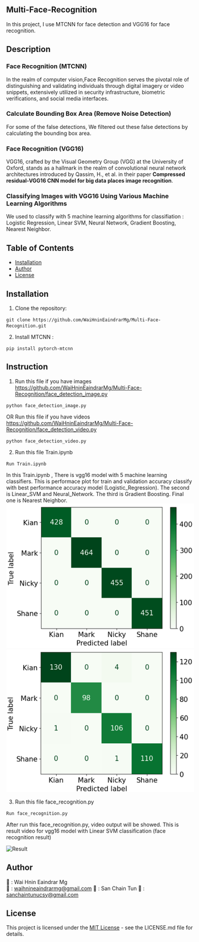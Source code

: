 ## Multi-Face-Recognition
In this project, I use MTCNN for face detection and VGG16 for face recognition.

## Description
### Face Recognition (MTCNN)
In the realm of computer vision,Face Recognition serves the pivotal role of distinguishing and validating individuals through digital imagery or video snippets, extensively utilized in security infrastructure, biometric verifications, and social media interfaces.

### Calculate Bounding Box Area (Remove Noise Detection)
For some of the false detections, We filtered out these false detections by calculating the bounding box area.

### Face Recognition (VGG16)
VGG16, crafted by the Visual Geometry Group (VGG) at the University of Oxford, stands as a hallmark in the realm of convolutional neural network architectures introduced by Qassim, H., et al. in their paper **Compressed residual-VGG16 CNN model for big data places image recognition**. 

### Classifying Images with VGG16 Using Various Machine Learning Algorithms
We used to classify with 5 machine learning algorithms for classifiation : Logistic Regression, Linear SVM, Neural Network, Gradient Boosting, Nearest Neighbor. 

## Table of Contents
- [Installation](#installation)
- [Author](#author)
- [License](#license)

## Installation
1. Clone the repository:
```
git clone https://github.com/WaiHninEaindrarMg/Multi-Face-Recognition.git
```

2. Install MTCNN :

```
pip install pytorch-mtcnn
```

## Instruction
1. Run this file if you have images https://github.com/WaiHninEaindrarMg/Multi-Face-Recognition/face_detection_image.py 
```
python face_detection_image.py 
```
OR 
Run this file if you have videos https://github.com/WaiHninEaindrarMg/Multi-Face-Recognition/face_detection_video.py
```
python face_detection_video.py 
```

2. Run this file Train.ipynb
```
Run Train.ipynb
```
In this Train.ipynb , There is vgg16 model with 5 machine learning classifiers.
This is performace plot for train and validation accuracy classify with best performance accuracy model (Logistic_Regression).
The second is Linear_SVM and Neural_Network. 
The third is Gradient Boosting. 
Final one is Nearest Neighbor.
![Accuracy](confusion_matrix/LR1.png) 
![Accuracy](confusion_matrix/LR2.png)


3. Run this file face_recognition.py
```
Run face_recognition.py
```
After run this face_recognition.py, video output will be showed.
This is result video for vgg16 model with Linear SVM classification (face recognition result)

![Result](video-output/output_video_gif.gif)

##
## Author
👤 : Wai Hnin Eaindrar Mg  
📧 : [waihnineaindrarmg@gmail.com](mailto:waihnineaindrarmg@gmail.com)
👤 : San Chain Tun
📧 : [sanchaintunucsy@gmail.com](mailto:sanchaintunucsy@gmail.com)


## License

This project is licensed under the [MIT License](LICENSE) - see the LICENSE.md file for details.
